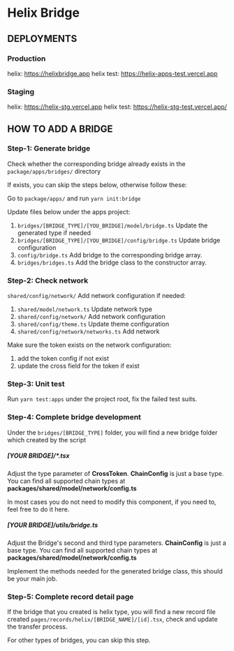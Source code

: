 # Helix Bridge

## DEPLOYMENTS

### Production

helix: https://helixbridge.app
helix test: https://helix-apps-test.vercel.app

### Staging

helix: https://helix-stg.vercel.app
helix test: https://helix-stg-test.vercel.app/

## HOW TO ADD A BRIDGE

### Step-1: Generate bridge

Check whether the corresponding bridge already exists in the `package/apps/bridges/` directory

If exists, you can skip the steps below, otherwise follow these:

Go to `package/apps/` and run `yarn init:bridge`

Update files below under the apps project:

1. `bridges/[BRIDGE_TYPE]/[YOU_BRIDGE]/model/bridge.ts` Update the generated type if needed
1. `bridges/[BRIDGE_TYPE]/[YOU_BRIDGE]/config/bridge.ts` Update bridge configuration
1. `config/bridge.ts` Add bridge to the corresponding bridge array.
1. `bridges/bridges.ts` Add the bridge class to the constructor array.

### Step-2: Check network

`shared/config/network/` Add network configuration if needed:

1. `shared/model/network.ts` Update network type
1. `shared/config/network/` Add network configuration
1. `shared/config/theme.ts` Update theme configuration
1. `shared/config/network/networks.ts` Add network

Make sure the token exists on the network configuration:

1. add the token config if not exist
1. update the cross field for the token if exist

### Step-3: Unit test

Run `yarn test:apps` under the project root, fix the failed test suits.

### Step-4: Complete bridge development

Under the `bridges/[BRIDGE_TYPE]` folder, you will find a new bridge folder which created by the script

##### [YOUR BRIDGE]/*.tsx

Adjust the type parameter of <b>CrossToken</b>. <b>ChainConfig</b> is just a base type. You can find all supported chain types at <b>packages/shared/model/network/config.ts</b>

In most cases you do not need to modify this component, if you need to, feel free to do it here.

##### [YOUR BRIDGE]/utils/bridge.ts

Adjust the Bridge's second and third type parameters. <b>ChainConfig</b> is just a base type. You can find all supported chain types at <b>packages/shared/model/network/config.ts</b>

Implement the methods needed for the generated bridge class, this should be your main job.

### Step-5: Complete record detail page

If the bridge that you created is helix type, you will find a new record file created `pages/records/helix/[BRIDGE_NAME]/[id].tsx`, check and update the transfer process.

For other types of bridges, you can skip this step.
